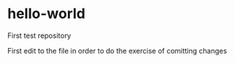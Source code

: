 # hello-world
First test repository

First edit to the file in order to do the exercise of comitting changes
